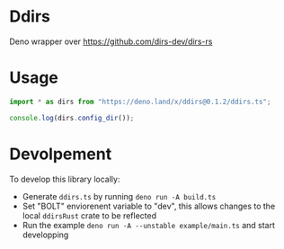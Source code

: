 # Ddirs

Deno wrapper over https://github.com/dirs-dev/dirs-rs

# Usage

```ts
import * as dirs from "https://deno.land/x/ddirs@0.1.2/ddirs.ts";

console.log(dirs.config_dir());
```

# Devolpement

To develop this library locally:

- Generate `ddirs.ts` by running `deno run -A build.ts`
- Set "BOLT" enviorenent variable to "dev", this allows changes to the local
  `ddirsRust` crate to be reflected
- Run the example `deno run -A --unstable example/main.ts` and start developping
